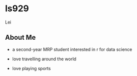 ls929
================
Lei

## About Me

-   a second-year MRP student interested in r for data science

-   love travelling around the world

-   love playing sports
